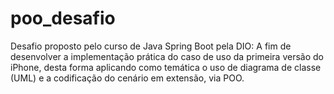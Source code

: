 # poo_desafio
Desafio proposto pelo curso de Java Spring Boot pela DIO: A fim de desenvolver a implementação prática do caso de uso da primeira versão do iPhone, desta forma aplicando como temática o uso de diagrama de classe (UML) e a codificação do cenário em extensão, via POO.
